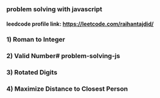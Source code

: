 ### problem solving with javascript
#### leedcode profile link:  https://leetcode.com/raihantajdid/

### 1) Roman to Integer
### 2) Valid Number# problem-solving-js
### 3) Rotated Digits
### 4) Maximize Distance to Closest Person